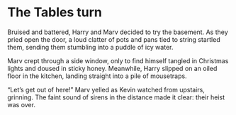 # The Tables turn

Bruised and battered, Harry and Marv decided to try the basement. As they pried open the door, a loud clatter of pots and pans tied to string startled them, sending them stumbling into a puddle of icy water.

Marv crept through a side window, only to find himself tangled in Christmas lights and doused in sticky honey. Meanwhile, Harry slipped on an oiled floor in the kitchen, landing straight into a pile of mousetraps.

“Let’s get out of here!” Marv yelled as Kevin watched from upstairs, grinning. The faint sound of sirens in the distance made it clear: their heist was over.
